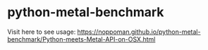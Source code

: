 # python-metal-benchmark

Visit here to see usage: https://noppoman.github.io/python-metal-benchmark/Python-meets-Metal-API-on-OSX.html
